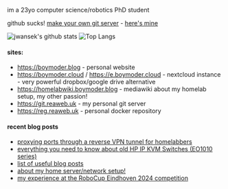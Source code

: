 im a 23yo computer science/robotics PhD student

github sucks! [make your own git server](https://git.sr.ht/~heckyel/gitolite-cgit-docker) - [here's mine](https://git.reaweb.uk)

![jwansek's github stats](https://github-readme-stats.vercel.app/api?username=jwansek&show_icons=true&title_color=fff&icon_color=79ff97&theme=dracula&count_private=true)
![Top Langs](https://github-readme-stats.vercel.app/api/top-langs/?username=jwansek&layout=compact&theme=dracula&count_private=true)

#### sites:
 - https://boymoder.blog - personal website
 - https://boymoder.cloud / https://e.boymoder.cloud - nextcloud instance - very powerful dropbox/google drive alternative
 - https://homelabwiki.boymoder.blog - mediawiki about my homelab setup, my other passion!
 - https://git.reaweb.uk - my personal git server
 - https://reg.reaweb.uk - personal docker repository
 
 #### recent blog posts

 - [proxying ports through a reverse VPN tunnel for homelabbers](https://boymoder.blog/thought?id=22)
 - [everything you need to know about old HP IP KVM Switches (EO1010 series)](https://boymoder.blog/thought?id=18)
 - [list of useful blog posts](https://boymoder.blog/thought?id=20)
 - [about my home server/network setup!](https://wiki.eda.gay/)
 - [my experience at the RoboCup Eindhoven 2024 competition](https://boymoder.blog/thought?id=26)
